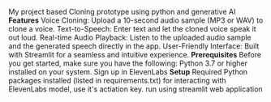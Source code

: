 My project based Cloning prototype using python and generative AI
**Features**
Voice Cloning: Upload a 10-second audio sample (MP3 or WAV) to clone a voice.
Text-to-Speech: Enter text and let the cloned voice speak it out loud.
Real-time Audio Playback: Listen to the uploaded audio sample and the generated speech directly in the app.
User-Friendly Interface: Built with Streamlit for a seamless and intuitive experience.
**Prerequisites**
Before you get started, make sure you have the following:
Python 3.7 or higher installed on your system.
Sign up in ElevenLabs
**Setup**
Required Python packages installed (listed in requirements.txt)
for interacting with ElevenLabs model, use it's actiation key.
run using streamlit web application

